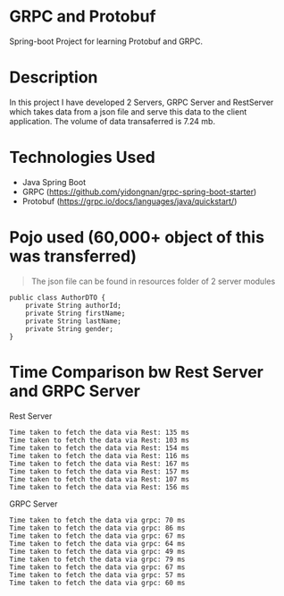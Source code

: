 # GRPC and Protobuf
Spring-boot Project for learning Protobuf and GRPC.

# Description
In this project I have developed 2 Servers, GRPC Server and RestServer which takes data from a json file and serve this data to the client application. The volume of data transaferred is 7.24 mb.

# Technologies Used
  - Java Spring Boot
  - GRPC (https://github.com/yidongnan/grpc-spring-boot-starter)
  - Protobuf (https://grpc.io/docs/languages/java/quickstart/)

# Pojo used (60,000+ object of this was transferred) 
> The json file can be found in resources folder of 2 server modules
```
public class AuthorDTO {
    private String authorId;
    private String firstName;
    private String lastName;
    private String gender;
}
```

# Time Comparison bw Rest Server and GRPC Server
Rest Server
```
Time taken to fetch the data via Rest: 135 ms
Time taken to fetch the data via Rest: 103 ms
Time taken to fetch the data via Rest: 154 ms
Time taken to fetch the data via Rest: 116 ms
Time taken to fetch the data via Rest: 167 ms
Time taken to fetch the data via Rest: 157 ms
Time taken to fetch the data via Rest: 107 ms
Time taken to fetch the data via Rest: 156 ms
```

GRPC Server
```
Time taken to fetch the data via grpc: 70 ms
Time taken to fetch the data via grpc: 86 ms
Time taken to fetch the data via grpc: 67 ms
Time taken to fetch the data via grpc: 64 ms
Time taken to fetch the data via grpc: 49 ms
Time taken to fetch the data via grpc: 79 ms
Time taken to fetch the data via grpc: 67 ms
Time taken to fetch the data via grpc: 57 ms
Time taken to fetch the data via grpc: 60 ms
```